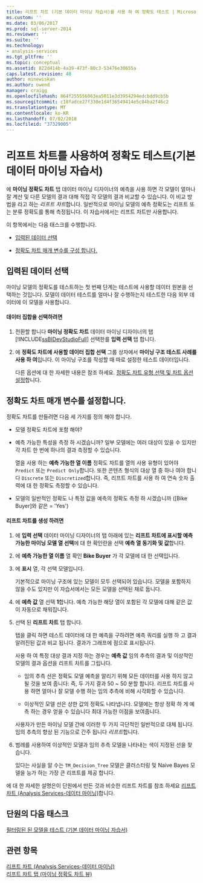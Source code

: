 ```yaml
---
title: 리프트 차트 (기본 데이터 마이닝 자습서)를 사용 하 여 정확도 테스트 | Microsoft Docs
ms.custom: ''
ms.date: 03/06/2017
ms.prod: sql-server-2014
ms.reviewer: ''
ms.suite: ''
ms.technology:
- analysis-services
ms.tgt_pltfrm: ''
ms.topic: conceptual
ms.assetid: 822d414b-4a39-473f-80c3-53476e30655a
caps.latest.revision: 48
author: minewiskan
ms.author: owend
manager: craigg
ms.openlocfilehash: 864f255556063ea5011e3d3954294edcbdd9cb5b
ms.sourcegitcommit: c18fadce27f330e1d4f36549414e5c84ba2f46c2
ms.translationtype: MT
ms.contentlocale: ko-KR
ms.lasthandoff: 07/02/2018
ms.locfileid: "37329005"
---
```

# <a name="testing-accuracy-with-lift-charts-basic-data-mining-tutorial"></a>리프트 차트를 사용하여 정확도 테스트(기본 데이터 마이닝 자습서)
  에 **마이닝 정확도 차트** 탭 데이터 마이닝 디자이너의 예측을 사용 하면 각 모델이 얼마나 잘 계산 및 다른 모델의 결과 대해 직접 각 모델의 결과 비교할 수 있습니다. 이 비교 방법을 라고 하는 *리프트 차트*합니다. 일반적으로 마이닝 모델의 예측 정확도는 리프트 또는 분류 정확도를 통해 측정됩니다. 이 자습서에서는 리프트 차트만 사용합니다.  
  
 이 항목에서는 다음 태스크를 수행합니다.  
  
-   [입력된 데이터 선택](#BKMK_InputData)  
  
-   [정확도 차트 매개 변수를 구성 합니다.](#BKMK_Selecting)  
  
##  <a name="BKMK_InputData"></a> 입력된 데이터 선택  
 마이닝 모델의 정확도를 테스트하는 첫 번째 단계는 테스트에 사용할 데이터 원본을 선택하는 것입니다. 모델이 데이터 테스트를 얼마나 잘 수행하는지 테스트한 다음 외부 데이터에 이 모델을 사용합니다.  
  
#### <a name="to-select-the-data-set"></a>데이터 집합을 선택하려면  
  
1.  전환할 합니다 **마이닝 정확도 차트** 데이터 마이닝 디자이너의 탭 [!INCLUDE[ssBIDevStudioFull](../includes/ssbidevstudiofull-md.md)] 선택한를 **입력 선택** 탭 합니다.  
  
2.  에 **정확도 차트에 사용할 데이터 집합 선택** 그룹 상자에서 **마이닝 구조 테스트 사례를 사용 하 여**입니다. 이 마이닝 구조를 작성할 때 따로 설정한 테스트 데이터입니다.  
  
     다른 옵션에 대 한 자세한 내용은 참조 하세요. [정확도 차트 유형 선택 및 차트 옵션 설정](../../2014/analysis-services/data-mining/choose-an-accuracy-chart-type-and-set-chart-options.md)합니다.  
  
##  <a name="BKMK_Selecting"></a> 정확도 차트 매개 변수를 설정합니다.  
 정확도 차트를 만들려면 다음 세 가지를 정의 해야 합니다.  
  
-   모델 정확도 차트에 포함 해야?  
  
-   예측 가능한 특성을 측정 하 시겠습니까? 일부 모델에는 여러 대상이 있을 수 있지만 각 차트 한 번에 하나의 결과 측정할 수 있습니다.  
  
     열을 사용 하는 **예측 가능한 열 이름** 정확도 차트를 열의 사용 유형이 있어야 `Predict` 또는 `Predict Only`합니다. 또한 콘텐츠 형식의 대상 열 중 하나 여야 합니다 `Discrete` 또는 `Discretized`합니다. 즉, 리프트 차트를 사용 하 여 연속 숫자 출력에 대 한 정확도 측정할 수 있습니다.  
  
-   모델의 일반적인 정확도 나 특정 값을 예측의 정확도 측정 하 시겠습니까 ([Bike Buyer]와 같은 = 'Yes')  
  
#### <a name="to-generate-the-lift-chart"></a>리프트 차트를 생성 하려면  
  
1.  에 **입력 선택** 데이터 마이닝 디자이너의 탭 아래에 있는 **리프트 차트에 표시할 예측 가능한 마이닝 모델 열 선택**에 대 한 확인란을 선택 **예측 열 동기화 및 값**합니다.  
  
2.  에 **예측 가능한 열 이름** 열 확인 **Bike Buyer** 가 각 모델에 대 한 선택입니다.  
  
3.  에 **표시** 열, 각 선택 모델입니다.  
  
     기본적으로 마이닝 구조에 있는 모델이 모두 선택되어 있습니다. 모델을 포함하지 않을 수도 있지만 이 자습서에서는 모든 모델을 선택된 채로 둡니다.  
  
4.  에 **예측 값** 열 선택 **1**합니다. 예측 가능한 해당 열이 포함된 각 모델에 대해 같은 값이 자동으로 채워집니다.  
  
5.  선택 된 **리프트 차트** 탭 합니다.  
  
     탭을 클릭 하면 테스트 데이터에 대 한 예측을 구하려면 예측 쿼리를 실행 하 고 결과 알려진된 값과 비교 됩니다. 결과가 그래프에 점으로 표시됩니다.  
  
     사용 하 여 특정 대상 결과 지정 하는 경우는 **예측 값** 임의 추측의 결과 및 이상적인 모델의 결과 옵션을 리프트 차트를 그립니다.  
  
    -   임의 추측 선은 정확도 모델 예측을 알리기 위해 모든 데이터를 사용 하지 않고 될 것을 보여 줍니다: 즉, 두 가지 결과 50 ~ 50 분할 합니다. 리프트 차트를 사용 하면 얼마나 잘 모델 수행 하는 임의 추측에 비해 시각화할 수 있습니다.  
  
    -   이상적인 모델 선은 상한 값의 정확도 나타냅니다. 모델에는 항상 정확 하 게 예측 하는 경우 얻을 수 있습니다 최대 가능한 이점을 보여줍니다.  
  
     사용자가 만든 마이닝 모델 간에 이러한 두 가지 극단적인 일반적으로 대체 됩니다. 임의 추측의 향상 된 기능으로 간주 됩니다 *리프트*합니다.  
  
6.  범례를 사용하여 이상적인 모델과 임의 추측 모델을 나타내는 색이 지정된 선을 찾습니다.  
  
     있다는 사실을 알 수는 `TM_Decision_Tree` 모델은 클러스터링 및 Naive Bayes 모델을 능가 하는 가장 큰 리프트를 제공 합니다.  
  
 에 대 한 자세한 설명은이 단원에서 만든 것과 비슷한 리프트 차트를 참조 하세요 [리프트 차트 &#40;Analysis Services-데이터 마이닝&#41;](../../2014/analysis-services/data-mining/lift-chart-analysis-services-data-mining.md)합니다.  
  
## <a name="next-task-in-lesson"></a>단원의 다음 태스크  
 [필터링된 된 모델을 테스트 &#40;기본 데이터 마이닝 자습서&#41;](../../2014/tutorials/testing-a-filtered-model-basic-data-mining-tutorial.md)  
  
## <a name="see-also"></a>관련 항목  
 [리프트 차트 &#40;Analysis Services-데이터 마이닝&#41;](../../2014/analysis-services/data-mining/lift-chart-analysis-services-data-mining.md)   
 [리프트 차트 탭 &#40;마이닝 정확도 차트 뷰&#41;](../../2014/analysis-services/lift-chart-tab-mining-accuracy-chart-view.md)  
  
  
